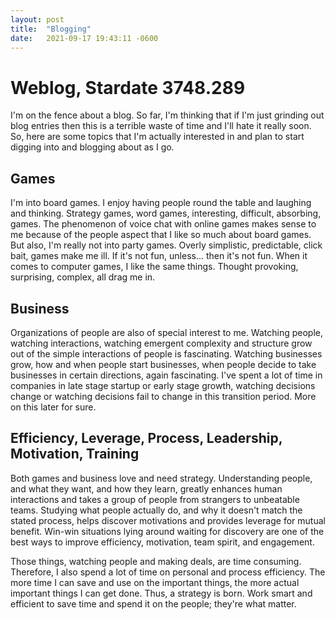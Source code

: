 ```yaml
---
layout: post
title:  "Blogging"
date:   2021-09-17 19:43:11 -0600
---
```


# Weblog, Stardate 3748.289
I'm on the fence about a blog. So far, I'm thinking that if I'm just grinding out blog entries then this is a terrible waste of time and I'll hate it really soon. So, here are some topics that I'm actually interested in and plan to start digging into and blogging about as I go.

## Games
I'm into board games. I enjoy having people round the table and laughing and thinking. Strategy games, word games, interesting, difficult, absorbing, games. The phenomenon of voice chat with online games makes sense to me because of the people aspect that I like so much about board games. But also, I'm really not into party games. Overly simplistic, predictable, click bait, games make me ill. If it's not fun, unless... then it's not fun. When it comes to computer games, I like the same things. Thought provoking, surprising, complex, all drag me in.  

## Business
Organizations of people are also of special interest to me. Watching people, watching interactions, watching emergent complexity and structure grow out of the simple interactions of people is fascinating. Watching businesses grow, how and when people start businesses, when people decide to take businesses in certain directions, again fascinating. I've spent a lot of time in companies in late stage startup or early stage growth, watching decisions change or watching decisions fail to change in this transition period. More on this later for sure.

## Efficiency, Leverage, Process, Leadership, Motivation, Training
Both games and business love and need strategy. Understanding people, and what they want, and how they learn, greatly enhances human interactions and takes a group of people from strangers to unbeatable teams. Studying what people actually do, and why it doesn't match the stated process, helps discover motivations and provides leverage for mutual benefit. Win-win situations lying around waiting for discovery are one of the best ways to improve efficiency, motivation, team spirit, and engagement.

Those things, watching people and making deals, are time consuming. Therefore, I also spend a lot of time on personal and process efficiency. The more time I can save and use on the important things, the more actual important things I can get done. Thus, a strategy is born. Work smart and efficient to save time and spend it on the people; they're what matter.